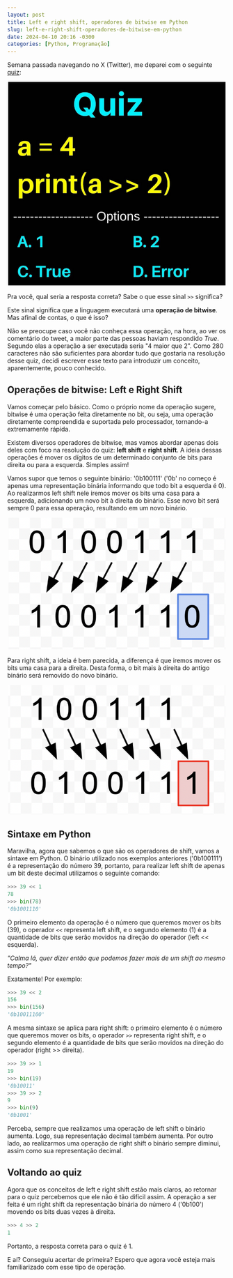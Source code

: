 ```yaml
---
layout: post
title: Left e right shift, operadores de bitwise em Python
slug: left-e-right-shift-operadores-de-bitwise-em-python
date: 2024-04-10 20:16 -0300
categories: [Python, Programação]
---
```


Semana passada navegando no X (Twitter), me deparei com o seguinte <a href="https://twitter.com/Python_Dv/status/1774488075537936425" target="blank">quiz</a>:

<p style="text-align: center;">
    <img src="/assets/right-shift-bitwise-quiz.png" alt="Quiz. a = 4. print(a >> 2). Options: 1, 2, True, Erro" style="max-width: 500px">
</p>

Pra você, qual seria a resposta correta? Sabe o que esse sinal `>>` significa?

Este sinal significa que a linguagem executará uma **operação de bitwise**. Mas afinal de contas, o que é isso?

Não se preocupe caso você não conheça essa operação, na hora, ao ver os comentário do tweet, a maior parte das pessoas haviam respondido *True*. Segundo elas a operação a ser executada seria "4 maior que 2". Como 280 caracteres não são suficientes para abordar tudo que gostaria na resolução desse quiz, decidi escrever esse texto para introduzir um conceito, aparentemente, pouco conhecido.

## Operações de bitwise: Left e Right Shift

Vamos começar pelo básico. Como o próprio nome da operação sugere, bitwise é uma operação feita diretamente no bit, ou seja, uma operação diretamente compreendida e suportada pelo processador, tornando-a extremamente rápida.

Existem diversos operadores de bitwise, mas vamos abordar apenas dois deles com foco na resolução do quiz: **left shift** e **right shift**. A ideia dessas operações é mover os dígitos de um determinado conjunto de bits para direita ou para a esquerda. Simples assim!

Vamos supor que temos o seguinte binário: '0b100111' ('0b' no começo é apenas uma representação binária informando que todo bit a esquerda é 0). Ao realizarmos left shift nele iremos mover os bits uma casa para a esquerda, adicionando um novo bit à direita do binário. Esse novo bit será sempre 0 para essa operação, resultando em um novo binário.

<p style="text-align: center;">
    <img src="/assets/left-shift-example.png" alt="Binário 0 1 0 0 1 1 1 com setas apontando os bits movidos à esquerda resultando em 1 0 0 1 1 1 0" style="max-width: 500px">
</p>

Para right shift, a ideia é bem parecida, a diferença é que iremos mover os bits uma casa para a direita. Desta forma, o bit mais à direita do antigo binário será removido do novo binário.

<p style="text-align: center;">
    <img src="/assets/right-shift-example.png" alt="Binário 1 0 0 1 1 1 com setas apontando os bits movidos à direita resultando em 0 1 0 0 1 1 1" style="max-width: 500px">
</p>

## Sintaxe em Python

Maravilha, agora que sabemos o que são os operadores de shift, vamos a sintaxe em Python. O binário utilizado nos exemplos anteriores ('0b100111') é a representação do número 39, portanto, para realizar left shift de apenas um bit deste decimal utilizamos o seguinte comando:

```python
>>> 39 << 1
78
>>> bin(78)
'0b1001110'
```

O primeiro elemento da operação é o número que queremos mover os bits (39), o operador `<<` representa left shift, e o segundo elemento (1) é a quantidade de bits que serão movidos na direção do operador (left << esquerda).

*"Calma lá, quer dizer então que podemos fazer mais de um shift ao mesmo tempo?"*

Exatamente! Por exemplo:

```python
>>> 39 << 2
156
>>> bin(156)
'0b10011100'
```

A mesma sintaxe se aplica para right shift: o primeiro elemento é o número que queremos mover os bits, o operador `>>` representa right shift, e o segundo elemento é a quantidade de bits que serão movidos na direção do operador (right >> direita).

```python
>>> 39 >> 1
19
>>> bin(19)
'0b10011'
>>> 39 >> 2
9
>>> bin(9)
'0b1001'
```

Perceba, sempre que realizamos uma operação de left shift o binário aumenta. Logo, sua representação decimal também aumenta. Por outro lado, ao realizarmos uma operação de right shift o binário sempre diminui, assim como sua representação decimal.

## Voltando ao quiz

Agora que os conceitos de left e right shift estão mais claros, ao retornar para o quiz percebemos que ele não é tão difícil assim. A operação a ser feita é um right shift da representação binária do número 4 ('0b100') movendo os bits duas vezes à direita.

```python
>>> 4 >> 2
1
```

Portanto, a resposta correta para o quiz é 1.

E aí? Conseguiu acertar de primeira? Espero que agora você esteja mais familiarizado com esse tipo de operação.
